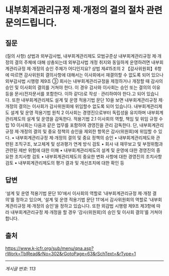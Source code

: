 # 내부회계관리규정 제·개정의 결의 절차 관련 문의드립니다.

## 질문
(질의 사항) 상법과 외부감사법, 내부회계관리제도 모범규준상 내부회계관리규정 제·개정의 결의 주체에 대해 상충되는데
외부감사법 개정 취지와 동일하게 운영하려면 내부회계관리규정 제·개정의 승인 주체가 어디인지요?
상법 제415조의 2 【감사위원회】6항에 따르면 감사위원회 결의사항에 대해서는 이사회에서 재결의할 수 없도록 되어 있으나
외부감사법 시행령 제9조 ③ 회사는 내부회계관리규정을 제정하거나 개정할 때 감사의 승인 및 이사회의 결의를 거쳐야 한다. 이 경우 감사와 이사회는 승인 또는 결의의 이유 등을 문서(전자문서를 포함한다. 이하 같다)로 작성ㆍ관리하여야 한다.고 되어 있습니다.
또한 내부회계관리제도 설계 및 운영 적용기법 문단 10을 보면 내부회계관리규정 제·개정의 결의는 이사회가 감사위원회에 위임할수 없도록 되어 있습니다.
내부회계관리제도 설계 및 운영 적용기법 원칙 2	이사회는 경영진으로부터 독립성을 유지하며 내부회계관리제도의 설계 및 운영을 감독한다.
적용기법 2.1	이사회의 역할, 책임 및 위임 규정 수립
10	이사회는 다음과 같은 업무를 포함하여 경영진을 관리 감독한다. 단, 내부회계관리규정 제·개정의 결의 및 중요 정책의 승인을 제외한 항목은 감사(위원회)에 위임할 수 있다.
•	내부회계관리규정 제·개정의 결의 및 중요 정책의 승인
•	내부회계관리제도와 관련된 조직구조, 보고체계 및 성과평가 연계 방식 검토
•	회사 내 재무보고 및 부정위험과 관련된 제반 위험에 대한 이해
•	내부회계관리제도의 설계 및 운영에 대한 경영진의 중요한 조치사항 검토
•	내부회계관리제도의 중요한 변화 사항에 대한 경영진의 조치사항 검토
•	내부회계관리제도의 평가 결과 및 개선조치에 대한 확인 등

## 답변
‘설계 및 운영 적용기법 문단 10’에서 이사회의 역할로 ‘내부회계관리규정 제·개정 결의’를 정하고 있으며, ‘설계 및 운영 적용기법 문단 11’에서 감사위원회의 역할로 ‘내부회계관리규정 제·개정의 승인’을 정하고 있습니다.
또한 외감법 시행령 제9조 제3항에 따라 내부회계관리규정 제·개정을 할 경우 ‘감사(위원회)의 승인 및 이사회 결의’를 거쳐야 합니다.

## 출처
https://www.k-icfr.org/sub/menu/qna.asp?rWork=TblRead&rNo=302&rGotoPage=63&rSchText=&rType=1

---
*게시글 번호: 113*
